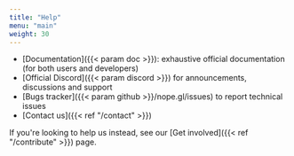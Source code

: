 ```yaml
---
title: "Help"
menu: "main"
weight: 30
---
```


- [Documentation]({{< param doc >}}): exhaustive official documentation (for
  both users and developers)
- [Official Discord]({{< param discord >}}) for announcements, discussions and support
- [Bugs tracker]({{< param github >}}/nope.gl/issues) to report technical issues
- [Contact us]({{< ref "/contact" >}})

If you're looking to help us instead, see our [Get involved]({{< ref "/contribute" >}})
page.
